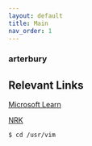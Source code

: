 ```yaml
---
layout: default
title: Main
nav_order: 1
---
```


### arterbury

## Relevant Links
[Microsoft Learn](https://docs.microsoft.com/en-us/learn/)

[NRK](https://www.nrk.no/)

```console
$ cd /usr/vim
```

